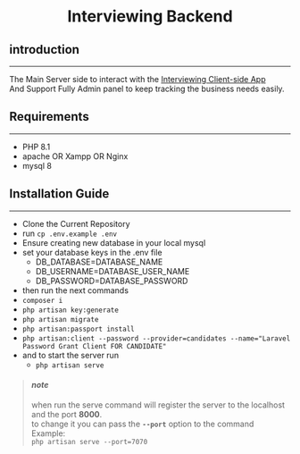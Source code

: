 # <p align="center"> Interviewing Backend </p>

## introduction
****
The Main Server side to interact with the [Interviewing Client-side App]()\
And Support Fully Admin panel to keep tracking the business needs easily.

## Requirements
 ****

- PHP 8.1
- apache OR Xampp OR Nginx
- mysql 8
## Installation Guide

****
- Clone the Current Repository
- run ``cp .env.example .env``
- Ensure creating new database in your local mysql
- set your database keys in the .env file
  - DB_DATABASE=DATABASE_NAME 
  - DB_USERNAME=DATABASE_USER_NAME 
  - DB_PASSWORD=DATABASE_PASSWORD
- then run the next commands
- ``composer i``
- ``php artisan key:generate``
- ``php artisan migrate``
- ``php artisan:passport install``
- ``php artisan:client --password --provider=candidates --name="Laravel Password Grant Client FOR CANDIDATE"``
- and to start the server run
  - ``php artisan serve``
> #### __*note*__
> when run the serve command will register the server to the localhost and the port **8000**.\
> to change it you can pass the **`--port`** option to the command\
> Example:\
> ``php artisan serve --port=7070``


